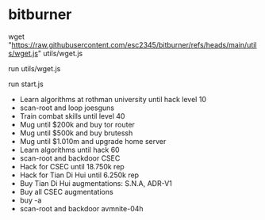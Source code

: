 # bitburner

wget "https://raw.githubusercontent.com/esc2345/bitburner/refs/heads/main/utils/wget.js" utils/wget.js

run utils/wget.js

run start.js



* Learn algorithms at rothman university until hack level 10
* scan-root and loop joesguns
* Train combat skills until level 40
* Mug until $200k and buy tor router
* Mug until $500k and buy brutessh
* Mug until $1.010m and upgrade home server
* Learn algorithms until hack 60
* scan-root and backdoor CSEC
* Hack for CSEC until 18.750k rep
* Hack for Tian Di Hui until 6.250k rep
* Buy Tian Di Hui augmentations: S.N.A, ADR-V1
* Buy all CSEC augmentations
* buy -a
* scan-root and backdoor avmnite-04h
